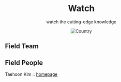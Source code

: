 <h1 align="center">Watch</h1>
<div align="center">

watch the cutting-edge knowledge

![Country](https://img.shields.io/badge/country-China-red)

</div>

## Field Team 



## Field People

 Taehoon Kim :: [homepage](https://carpedm20.github.io/) 

